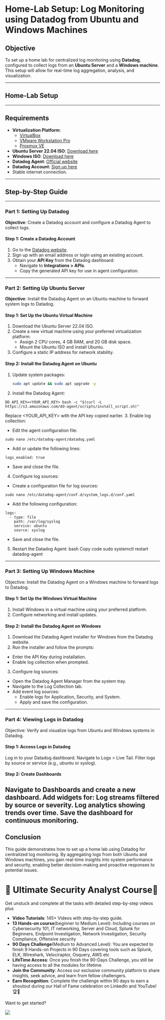 # Home-Lab Setup: Log Monitoring using Datadog from Ubuntu and Windows Machines

## Objective
To set up a home lab for centralized log monitoring using **Datadog**, configured to collect logs from an **Ubuntu Server** and a **Windows machine**. This setup will allow for real-time log aggregation, analysis, and visualization.

---

## Home-Lab Setup


---

## Requirements
- **Virtualization Platform**:
  - [VirtualBox](https://www.virtualbox.org/)
  - [VMware Workstation Pro](https://www.vmware.com/products/workstation-pro.html)
  - [Proxmox VE](https://www.proxmox.com/en/proxmox-ve)
- **Ubuntu Server 22.04 ISO**: [Download here](https://releases.ubuntu.com/22.04/)
- **Windows ISO**: [Download here](https://www.microsoft.com/en-us/software-download/windows10)
- **Datadog Agent**: [Official website](https://www.datadoghq.com/)
- **Datadog Account**: [Sign up here](https://app.datadoghq.com/signup)
- Stable internet connection.

---

## Step-by-Step Guide
---
### Part 1: Setting Up Datadog
**Objective**: Create a Datadog account and configure a Datadog Agent to collect logs.

#### Step 1: Create a Datadog Account
1. Go to the [Datadog website](https://app.datadoghq.com/signup).
2. Sign up with an email address or login using an existing account.
3. Obtain your **API Key** from the Datadog dashboard:
   - Navigate to **Integrations > APIs**.
   - Copy the generated API key for use in agent configuration.

---

### Part 2: Setting Up Ubuntu Server
**Objective**: Install the Datadog Agent on an Ubuntu machine to forward system logs to Datadog.

#### Step 1: Set Up the Ubuntu Virtual Machine
1. Download the Ubuntu Server 22.04 ISO.
2. Create a new virtual machine using your preferred virtualization platform:
   - Assign 2 CPU cores, 4 GB RAM, and 20 GB disk space.
   - Mount the Ubuntu ISO and install Ubuntu.
3. Configure a static IP address for network stability.

#### Step 2: Install the Datadog Agent on Ubuntu
1. Update system packages:
   ```bash
   sudo apt update && sudo apt upgrade -y
   ```
2. Install the Datadog Agent:
```
DD_API_KEY=<YOUR_API_KEY> bash -c "$(curl -L https://s3.amazonaws.com/dd-agent/scripts/install_script.sh)"
```
Replace <YOUR_API_KEY> with the API key copied earlier.
3. Enable log collection:
- Edit the agent configuration file:
```
sudo nano /etc/datadog-agent/datadog.yaml
```
- Add or update the following lines:
```
logs_enabled: true
```
- Save and close the file.
4. Configure log sources:
- Create a configuration file for log sources:
```
sudo nano /etc/datadog-agent/conf.d/system_logs.d/conf.yaml
```
- Add the following configuration:
```
logs:
  - type: file
    path: /var/log/syslog
    service: ubuntu
    source: syslog
```
- Save and close the file.
5. Restart the Datadog Agent:
bash
Copy code
sudo systemctl restart datadog-agent
---
### Part 3: Setting Up Windows Machine
Objective: Install the Datadog Agent on a Windows machine to forward logs to Datadog.

#### Step 1: Set Up the Windows Virtual Machine
1. Install Windows in a virtual machine using your preferred platform.
2. Configure networking and install updates.
#### Step 2: Install the Datadog Agent on Windows
1. Download the Datadog Agent installer for Windows from the Datadog website.
2. Run the installer and follow the prompts:
- Enter the API Key during installation.
- Enable log collection when prompted.
3. Configure log sources:
- Open the Datadog Agent Manager from the system tray.
- Navigate to the Log Collection tab.
- Add event log sources:
   - Enable logs for Application, Security, and System.
   - Apply and save the configuration.
 
---
### Part 4: Viewing Logs in Datadog
Objective: Verify and visualize logs from Ubuntu and Windows systems in Datadog.

#### Step 1: Access Logs in Datadog
Log in to your Datadog dashboard.
Navigate to Logs > Live Tail.
Filter logs by source or service (e.g., ubuntu or syslog).
#### Step 2: Create Dashboards
Navigate to Dashboards and create a new dashboard.
Add widgets for:
Log streams filtered by source or severity.
Log analytics showing trends over time.
Save the dashboard for continuous monitoring.
---
## Conclusion
This guide demonstrates how to set up a home lab using Datadog for centralized log monitoring. By aggregating logs from both Ubuntu and Windows machines, you gain real-time insights into system performance and security, enabling better decision-making and proactive responses to potential issues.

  # 🌟 Ultimate Security Analyst Course🌟

Get unstuck and complete all the tasks with detailed step-by-step videos plus

- **Video Tutorials**: 145+ Videos with step-by-step guide.
- **13 Hands-on course**(beginner to Medium Level): Including courses on Cybersecurity 101, IT networking, Server and Cloud, Splunk for Beginners, Endpoint Investigation, Network Investigation, Security Compliance, Offensive security
- **90 Days Challenge**(Medium to Advanced Level): You are expected to finish 9 Hands-on Projects in 90 Days covering tools such as Splunk, ELK, Wireshark, Velociraptor, Osquery, AWS etc
- **LifeTime Access**: Once you finish the 90-Days Challenge, you still be having access to all the modules for lifetime
- **Join the Community**: Access our exclusive community platform to share insights, seek advice, and learn from fellow challengers.
- **Earn Recognition**: Complete the challenge within 90 days to earn a shoutout during our Hall of Fame celebration on LinkedIn and YouTube! 🏆📣

Want to get started?

<a href=[https://learn.haxsecurity.com/services/90securitychallenge](https://learn.haxsecurity.com/services/securitychallenge)><img src="https://img.shields.io/badge/-Enroll%20Now-008CBA?&style=for-the-badge&logo=Book&logoColor=white" /></a>
